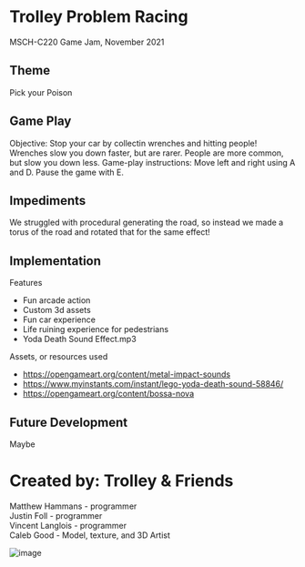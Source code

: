 # Trolley Problem Racing
MSCH-C220 Game Jam, November 2021

## Theme
Pick your Poison

## Game Play
Objective: Stop your car by collectin wrenches and hitting people! Wrenches slow you down faster, but are rarer. People are more common, but slow you down less.
Game-play instructions: Move left and right using A and D. Pause the game with E.

## Impediments
We struggled with procedural generating the road, so instead we made a torus of the road and rotated that for the same effect!

## Implementation
Features
 - Fun arcade action
 - Custom 3d assets
 - Fun car experience
 - Life ruining experience for pedestrians
 - Yoda Death Sound Effect.mp3

Assets, or resources used
- https://opengameart.org/content/metal-impact-sounds
- https://www.myinstants.com/instant/lego-yoda-death-sound-58846/
- https://opengameart.org/content/bossa-nova

## Future Development
Maybe

# Created by: Trolley & Friends
Matthew Hammans - programmer  
Justin Foll - programmer  
Vincent Langlois - programmer  
Caleb Good - Model, texture, and 3D Artist  

![image](https://user-images.githubusercontent.com/15847889/144534696-407ab4d5-33e0-4288-85b4-da1e95b005ed.png)

